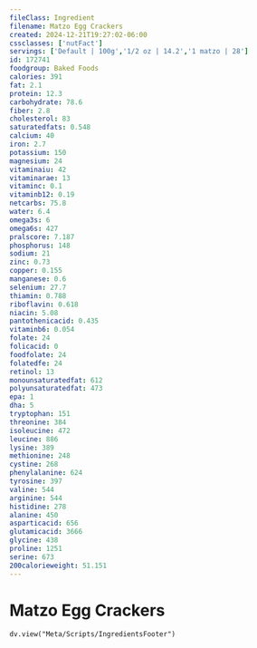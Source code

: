 ```yaml
---
fileClass: Ingredient
filename: Matzo Egg Crackers
created: 2024-12-21T19:27:02-06:00
cssclasses: ['nutFact']
servings: ['Default | 100g','1/2 oz | 14.2','1 matzo | 28']
id: 172741
foodgroup: Baked Foods
calories: 391
fat: 2.1
protein: 12.3
carbohydrate: 78.6
fiber: 2.8
cholesterol: 83
saturatedfats: 0.548
calcium: 40
iron: 2.7
potassium: 150
magnesium: 24
vitaminaiu: 42
vitaminarae: 13
vitaminc: 0.1
vitaminb12: 0.19
netcarbs: 75.8
water: 6.4
omega3s: 6
omega6s: 427
pralscore: 7.187
phosphorus: 148
sodium: 21
zinc: 0.73
copper: 0.155
manganese: 0.6
selenium: 27.7
thiamin: 0.788
riboflavin: 0.618
niacin: 5.08
pantothenicacid: 0.435
vitaminb6: 0.054
folate: 24
folicacid: 0
foodfolate: 24
folatedfe: 24
retinol: 13
monounsaturatedfat: 612
polyunsaturatedfat: 473
epa: 1
dha: 5
tryptophan: 151
threonine: 384
isoleucine: 472
leucine: 886
lysine: 389
methionine: 248
cystine: 268
phenylalanine: 624
tyrosine: 397
valine: 544
arginine: 544
histidine: 278
alanine: 450
asparticacid: 656
glutamicacid: 3666
glycine: 438
proline: 1251
serine: 673
200calorieweight: 51.151
---
```


# Matzo Egg Crackers

```dataviewjs
dv.view("Meta/Scripts/IngredientsFooter")
```